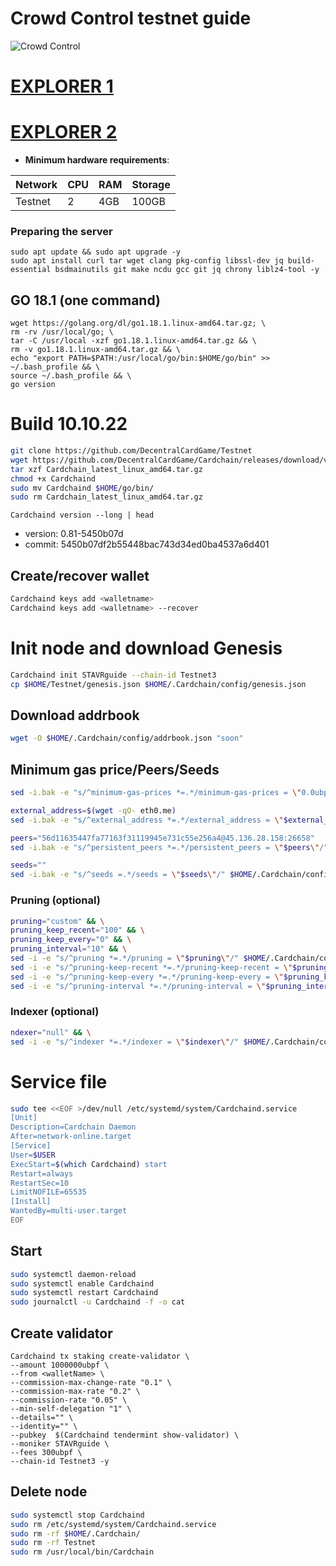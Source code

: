 # Crowd Control testnet guide

![Crowd Control](https://user-images.githubusercontent.com/44331529/180597315-e25b1929-8973-4149-b2c6-b9086c1787bd.png)

[EXPLORER 1](https://explorer.theamsolutions.info/Cardchain/staking)
=
[EXPLORER 2](https://explorers.acloud.pp.ua/cardchain/staking)
=
- **Minimum hardware requirements**:

| Network   |CPU | RAM  | Storage  | 
|-----------|----|------|----------|
| Testnet   |   2| 4GB  | 100GB    |

### Preparing the server

    sudo apt update && sudo apt upgrade -y
    sudo apt install curl tar wget clang pkg-config libssl-dev jq build-essential bsdmainutils git make ncdu gcc git jq chrony liblz4-tool -y

## GO 18.1 (one command)

    wget https://golang.org/dl/go1.18.1.linux-amd64.tar.gz; \
    rm -rv /usr/local/go; \
    tar -C /usr/local -xzf go1.18.1.linux-amd64.tar.gz && \
    rm -v go1.18.1.linux-amd64.tar.gz && \
    echo "export PATH=$PATH:/usr/local/go/bin:$HOME/go/bin" >> ~/.bash_profile && \
    source ~/.bash_profile && \
    go version

# Build 10.10.22
```bash
git clone https://github.com/DecentralCardGame/Testnet
wget https://github.com/DecentralCardGame/Cardchain/releases/download/v0.81/Cardchain_latest_linux_amd64.tar.gz
tar xzf Cardchain_latest_linux_amd64.tar.gz
chmod +x Cardchaind
sudo mv Cardchaind $HOME/go/bin/
sudo rm Cardchain_latest_linux_amd64.tar.gz
```
`Cardchaind version --long | head`
+ version: 0.81-5450b07d
+ commit: 5450b07df2b55448bac743d34ed0ba4537a6d401
    
## Create/recover wallet
```bash
Cardchaind keys add <walletname>
Cardchaind keys add <walletname> --recover
```
# Init node and download Genesis
```bash
Cardchaind init STAVRguide --chain-id Testnet3
cp $HOME/Testnet/genesis.json $HOME/.Cardchain/config/genesis.json
```

## Download addrbook
```bash
wget -O $HOME/.Cardchain/config/addrbook.json "soon"
```

## Minimum gas price/Peers/Seeds
```bash
sed -i.bak -e "s/^minimum-gas-prices *=.*/minimum-gas-prices = \"0.0ubpf\"/;" ~/.Cardchain/config/app.toml

external_address=$(wget -qO- eth0.me)
sed -i.bak -e "s/^external_address *=.*/external_address = \"$external_address:26656\"/" $HOME/.Cardchain/config/config.toml

peers="56d11635447fa77163f31119945e731c55e256a4@45.136.28.158:26658"
sed -i.bak -e "s/^persistent_peers *=.*/persistent_peers = \"$peers\"/" $HOME/.Cardchain/config/config.toml

seeds=""
sed -i.bak -e "s/^seeds =.*/seeds = \"$seeds\"/" $HOME/.Cardchain/config/config.toml
```


### Pruning (optional)
```bash
pruning="custom" && \
pruning_keep_recent="100" && \
pruning_keep_every="0" && \
pruning_interval="10" && \
sed -i -e "s/^pruning *=.*/pruning = \"$pruning\"/" $HOME/.Cardchain/config/app.toml && \
sed -i -e "s/^pruning-keep-recent *=.*/pruning-keep-recent = \"$pruning_keep_recent\"/" $HOME/.Cardchain/config/app.toml && \
sed -i -e "s/^pruning-keep-every *=.*/pruning-keep-every = \"$pruning_keep_every\"/" $HOME/.Cardchain/config/app.toml && \
sed -i -e "s/^pruning-interval *=.*/pruning-interval = \"$pruning_interval\"/" $HOME/.Cardchain/config/app.toml
```
### Indexer (optional)
```bash
ndexer="null" && \
sed -i -e "s/^indexer *=.*/indexer = \"$indexer\"/" $HOME/.Cardchain/config/config.toml
```

# Service file
```bash
sudo tee <<EOF >/dev/null /etc/systemd/system/Cardchaind.service
[Unit]
Description=Cardchain Daemon
After=network-online.target
[Service]
User=$USER
ExecStart=$(which Cardchaind) start
Restart=always
RestartSec=10
LimitNOFILE=65535
[Install]
WantedBy=multi-user.target
EOF
```


## Start
```bash
sudo systemctl daemon-reload
sudo systemctl enable Cardchaind
sudo systemctl restart Cardchaind
sudo journalctl -u Cardchaind -f -o cat
```

## Create validator


    Cardchaind tx staking create-validator \
    --amount 1000000ubpf \
    --from <walletName> \
    --commission-max-change-rate "0.1" \
    --commission-max-rate "0.2" \
    --commission-rate "0.05" \
    --min-self-delegation "1" \
    --details="" \
    --identity="" \
    --pubkey  $(Cardchaind tendermint show-validator) \
    --moniker STAVRguide \
    --fees 300ubpf \
    --chain-id Testnet3 -y


## Delete node
```bash
sudo systemctl stop Cardchaind
sudo rm /etc/systemd/system/Cardchaind.service
sudo rm -rf $HOME/.Cardchain/
sudo rm -rf Testnet
sudo rm /usr/local/bin/Cardchain
```
